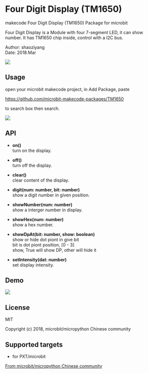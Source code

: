# Four Digit Display (TM1650)
makecode Four Digit Display (TM1650) Package for microbit  

Four Digit Display is a Module with four 7-segment LED, it can show number. It has TM1650 chip inside, control with a I2C bus.  

Author: shaoziyang  
Date:   2018.Mar  

![](https://raw.githubusercontent.com/microbit-makecode-packages/TM1650/master/icon.png)

## Usage

open your microbit makecode project, in Add Package, paste  

https://github.com/microbit-makecode-packages/TM1650  

to search box then search.

![](https://raw.githubusercontent.com/microbit-makecode-packages/TM1650/master/4-LED.jpg)

## API

- **on()**  
turn on the display.  

- **off()**  
turn off the display.  

- **clear()**  
clear content of the display.  

- **digit(num: number, bit: number)**  
show a digit number in given position.  

- **showNumber(num: number)**  
show a interger number in display.  

- **showHex(num: number)**  
show a hex number.  

- **showDpAt(bit: number, show: boolean)**  
show or hide dot piont in give bit  
bit is dot piont position, [0 - 3]  
show, True will show DP, other will hide it  

- **setIntensity(dat: number)**  
set display intensity.  

## Demo

![](https://raw.githubusercontent.com/microbit-makecode-packages/TM1650/master/demo.jpg)

## License  

MIT

Copyright (c) 2018, microbit/micropython Chinese community  

## Supported targets  

* for PXT/microbit


[From microbit/micropython Chinese community](http://www.micropython.org.cn) 